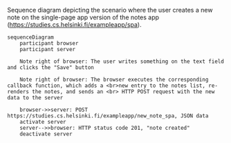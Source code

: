 Sequence diagram depicting the scenario where the user creates a new note on the single-page app version of the notes app (https://studies.cs.helsinki.fi/exampleapp/spa).

```mermaid
sequenceDiagram
    participant browser
    participant server

    Note right of browser: The user writes something on the text field and clicks the "Save" button

    Note right of browser: The browser executes the corresponding callback function, which adds a <br>new entry to the notes list, re-renders the notes, and sends an <br> HTTP POST request with the new data to the server

    browser->>server: POST https://studies.cs.helsinki.fi/exampleapp/new_note_spa, JSON data
    activate server
    server-->>browser: HTTP status code 201, "note created"
    deactivate server

```